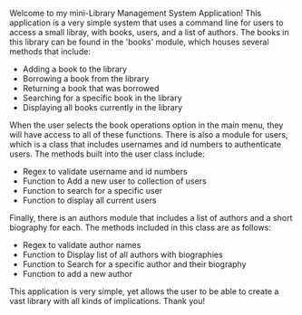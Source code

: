 Welcome to my mini-Library Management System Application!
This application is a very simple system that uses a command line for users to access a small libray, with books, users, and a list of authors. 
The books in this library can be found in the 'books' module, which houses several methods that include:
 - Adding a book to the library
 - Borrowing a book from the library
 - Returning a book that was borrowed
 - Searching for a specific book in the library
 - Displaying all books currently in the library

When the user selects the book operations option in the main menu, they will have access to all of these functions. 
There is also a module for users, which is a class that includes usernames and id numbers to authenticate users. 
The methods built into the user class include:
 - Regex to validate username and id numbers
 - Function to Add a new user to collection of users 
 - Function to search for a specific user
 - Function to display all current users
 
Finally, there is an authors module that includes a list of authors and a short biography for each. 
The methods included in this class are as follows:
 - Regex to validate author names
 - Function to Display list of all authors with biographies
 - Function to Search for a specific author and their biography
 - Function to add a new author 

This application is very simple, yet allows the user to be able to create a vast library with all kinds of implications. 
Thank you! 